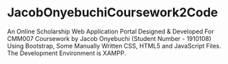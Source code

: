 # JacobOnyebuchiCoursework2Code
An Online Scholarship Web Application Portal Designed &amp; Developed For CMM007 Coursework by Jacob Onyebuchi (Student Number - 1910108) Using Bootstrap, Some Manually Written CSS, HTML5 and JavaScript Files. The Development Environment is XAMPP.
